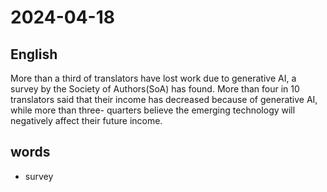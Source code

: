 # 2024-04-18

## English
More than a third of translators have lost
work due to generative AI, a survey by the
Society of Authors(SoA) has found. More
than four in 10 translators said that their
income has decreased because of
generative AI, while more than three-
quarters believe the emerging technology
will negatively affect their future income.


## words
* survey

